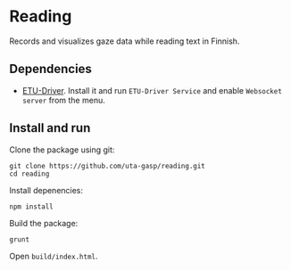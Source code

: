 # Reading

Records and visualizes gaze data while reading text in Finnish.

## Dependencies

 * [ETU-Driver](http://www.sis.uta.fi/~csolsp/downloads.php?id=ETUDriver). Install it and run `ETU-Driver Service` and enable `Websocket server` from the menu.

## Install and run

Clone the package using git:

    git clone https://github.com/uta-gasp/reading.git
    cd reading

Install depenencies:

    npm install

Build the package:

    grunt

Open `build/index.html`.